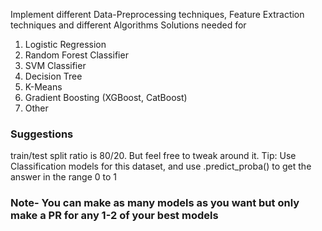 Implement different Data-Preprocessing techniques, Feature Extraction techniques and different Algorithms 
Solutions needed for
1) Logistic Regression
2) Random Forest Classifier
3) SVM Classifier
4) Decision Tree
5) K-Means
6) Gradient Boosting (XGBoost, CatBoost)
7) Other
### Suggestions
train/test split ratio is 80/20. But feel free to tweak around it.
Tip: Use Classification models for this dataset, and use .predict_proba() to get the answer in the range 0 to 1

### Note- You can make as many models as you want but only make a PR for any 1-2 of your best models

 
